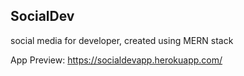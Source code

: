 ## SocialDev

social media for developer,
created using MERN stack 

App Preview:
https://socialdevapp.herokuapp.com/
